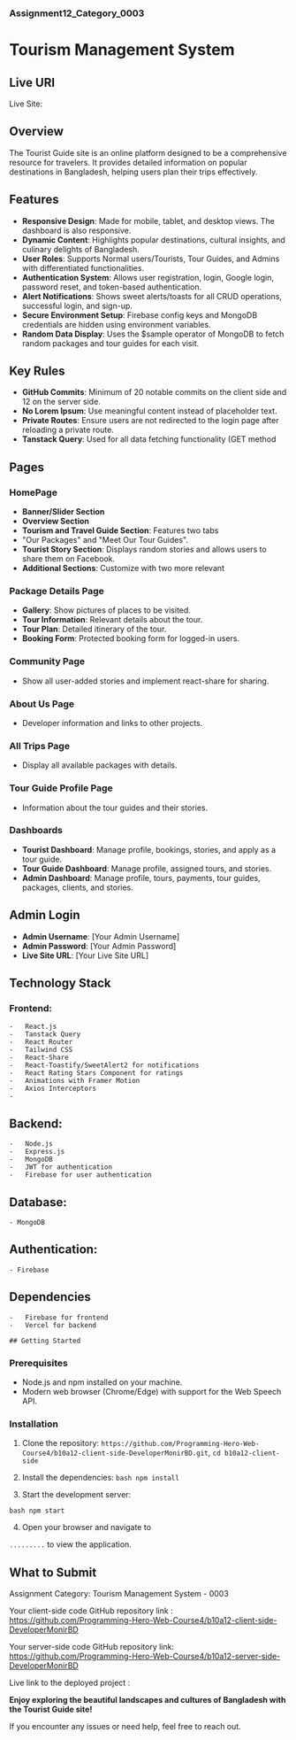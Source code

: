 ### Assignment12_Category_0003

# Tourism Management System

## Live URI

Live Site:

## Overview

The Tourist Guide site is an online platform designed to be a comprehensive resource for travelers. It provides detailed information on popular destinations in Bangladesh, helping users plan their
trips effectively.

## Features

-   **Responsive Design**: Made for mobile, tablet, and desktop views. The dashboard is also responsive.
-   **Dynamic Content**: Highlights popular destinations, cultural insights, and culinary delights of Bangladesh.
-   **User Roles**: Supports Normal users/Tourists, Tour Guides, and Admins with differentiated functionalities.
-   **Authentication System**: Allows user registration, login, Google login, password reset, and token-based authentication.
-   **Alert Notifications**: Shows sweet alerts/toasts for all CRUD operations, successful login, and sign-up.
-   **Secure Environment Setup**: Firebase config keys and MongoDB credentials are hidden using environment variables.
-   **Random Data Display**: Uses the $sample operator of MongoDB to fetch random packages and tour guides for each visit.

## Key Rules

-   **GitHub Commits**: Minimum of 20 notable commits on the client side and 12 on the server side.
-   **No Lorem Ipsum**: Use meaningful content instead of placeholder text.
-   **Private Routes**: Ensure users are not redirected to the login page after reloading a private route.
-   **Tanstack Query**: Used for all data fetching functionality (GET method

## Pages

### HomePage

-   **Banner/Slider Section**
-   **Overview Section**
-   **Tourism and Travel Guide Section**: Features two tabs
-   "Our Packages" and "Meet Our Tour Guides".
-   **Tourist Story Section**: Displays random stories and allows users to share them on Facebook.
-   **Additional Sections**: Customize with two more relevant

### Package Details Page

-   **Gallery**: Show pictures of places to be visited.
-   **Tour Information**: Relevant details about the tour.
-   **Tour Plan**: Detailed itinerary of the tour.
-   **Booking Form**: Protected booking form for logged-in users.

### Community Page

-   Show all user-added stories and implement react-share for sharing.

### About Us Page

-   Developer information and links to other projects.

### All Trips Page

-   Display all available packages with details.

### Tour Guide Profile Page

-   Information about the tour guides and their stories.

### Dashboards

-   **Tourist Dashboard**: Manage profile, bookings, stories, and apply as a tour guide.
-   **Tour Guide Dashboard**: Manage profile, assigned tours, and stories.
-   **Admin Dashboard**: Manage profile, tours, payments, tour guides, packages, clients, and stories.

## Admin Login

-   **Admin Username**: [Your Admin Username]
-   **Admin Password**: [Your Admin Password]
-   **Live Site URL**: [Your Live Site URL]

## Technology Stack

### Frontend:

    -   React.js
    -   Tanstack Query
    -   React Router
    -   Tailwind CSS
    -   React-Share
    -   React-Toastify/SweetAlert2 for notifications
    -   React Rating Stars Component for ratings
    -   Animations with Framer Motion
    -   Axios Interceptors
    -

## Backend:

    -   Node.js
    -   Express.js
    -   MongoDB
    -   JWT for authentication
    -   Firebase for user authentication

## Database:

    - MongoDB

## Authentication:

    - Firebase

## Dependencies

    -   Firebase for frontend
    -   Vercel for backend

    ## Getting Started

### Prerequisites

-   Node.js and npm installed on your machine.
-   Modern web browser (Chrome/Edge) with support for the Web Speech API.

### Installation

1. Clone the repository: `https://github.com/Programming-Hero-Web-Course4/b10a12-client-side-DeveloperMonirBD.git`, `cd b10a12-client-side`

2. Install the dependencies: `bash npm install `

3. Start the development server:

`bash npm start `

4. Open your browser and navigate to

`.........` to view the application.

## What to Submit

Assignment Category: Tourism Management System - 0003

Your client-side code GitHub repository link : https://github.com/Programming-Hero-Web-Course4/b10a12-client-side-DeveloperMonirBD

Your server-side code GitHub repository link: https://github.com/Programming-Hero-Web-Course4/b10a12-server-side-DeveloperMonirBD

Live link to the deployed project :

**Enjoy exploring the beautiful landscapes and cultures of Bangladesh with the Tourist Guide site!**

If you encounter any issues or need help, feel free to reach out.
